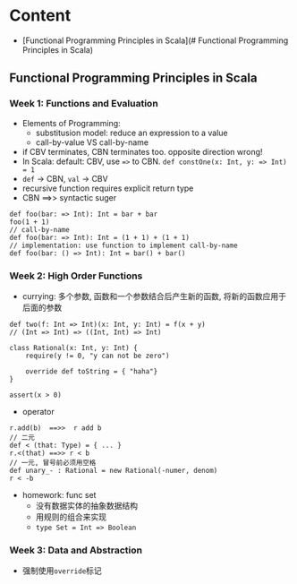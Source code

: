 # Content
- [Functional Programming Principles in Scala](# Functional Programming Principles in Scala)

## Functional Programming Principles in Scala
### Week 1: Functions and Evaluation
- Elements of Programming:
  - substitusion model: reduce an expression to a value
  - call-by-value VS call-by-name
- if CBV terminates, CBN terminates too. opposite direction wrong!
- In Scala:  default: CBV, use `=>` to CBN. `def constOne(x: Int, y: => Int) = 1`
- `def` -> CBN, `val` -> CBV
- recursive function requires explicit return type
- CBN ==>> syntactic suger
```
def foo(bar: => Int): Int = bar + bar
foo(1 + 1)
// call-by-name
def foo(bar: => Int): Int = (1 + 1) + (1 + 1)
// implementation: use function to implement call-by-name
def foo(bar: () => Int): Int = bar() + bar()
```

### Week 2: High Order Functions
- currying: 多个参数, 函数和一个参数结合后产生新的函数, 将新的函数应用于后面的参数
```
def two(f: Int => Int)(x: Int, y: Int) = f(x + y)
// (Int => Int) => ((Int, Int) => Int)

class Rational(x: Int, y: Int) {
    require(y != 0, "y can not be zero")
    
    override def toString = { "haha"}
}

assert(x > 0)
```

- operator
```
r.add(b)  ==>>  r add b
// 二元
def < (that: Type) = { ... }
r.<(that) ==>> r < b
// 一元, 冒号前必须用空格
def unary_- : Rational = new Rational(-numer, denom)
r < -b
```

- homework: func set
  - 没有数据实体的抽象数据结构
  - 用规则的组合来实现
  - `type Set = Int => Boolean`

### Week 3: Data and Abstraction
- 强制使用`override`标记
